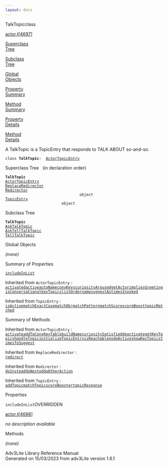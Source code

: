 ```yaml
---
layout: docs
---
```

<span class="title">TalkTopic</span><span class="type">class</span>

[actor.t](../file/actor.t.html)\[[4697](../source/actor.t.html#4697)\]

[Superclass  
Tree](#_SuperClassTree_)

[Subclass  
Tree](#_SubClassTree_)

[Global  
Objects](#_ObjectSummary_)

[Property  
Summary](#_PropSummary_)

[Method  
Summary](#_MethodSummary_)

[Property  
Details](#_Properties_)

[Method  
Details](#_Methods_)

<div class="fdesc">

A TalkTopic is a TopicEntry that responds to TALK ABOUT so-and-so.

`class `**`TalkTopic`**` :   `[`ActorTopicEntry`](../object/ActorTopicEntry.html)

</div>

<span id="_SuperClassTree_"></span>

<div class="mjhd">

<span class="hdln">Superclass Tree</span>   (in declaration order)

</div>

**`TalkTopic`**  
[`ActorTopicEntry`](../object/ActorTopicEntry.html)  
[`ReplaceRedirector`](../object/ReplaceRedirector.html)  
[`Redirector`](../object/Redirector.html)  
`                                 object`  
[`TopicEntry`](../object/TopicEntry.html)  
`                         object`  
<span id="_SubClassTree_"></span>

<div class="mjhd">

<span class="hdln">Subclass Tree</span>  

</div>

**`TalkTopic`**  
[`AskTalkTopic`](../object/AskTalkTopic.html)  
[`AskTellTalkTopic`](../object/AskTellTalkTopic.html)  
[`TellTalkTopic`](../object/TellTalkTopic.html)  
<span id="_ObjectSummary_"></span>

<div class="mjhd">

<span class="hdln">Global Objects</span>  

</div>

*(none)* <span id="_PropSummary_"></span>

<div class="mjhd">

<span class="hdln">Summary of Properties</span>  

</div>

[`includeInList`](#includeInList)

Inherited from `ActorTopicEntry` :  
[`activated`](../object/ActorTopicEntry.html#activated)[`active`](../object/ActorTopicEntry.html#active)[`autoName`](../object/ActorTopicEntry.html#autoName)[`convKeys`](../object/ActorTopicEntry.html#convKeys)[`curiosityAroused`](../object/ActorTopicEntry.html#curiosityAroused)[`getActor`](../object/ActorTopicEntry.html#getActor)[`impliesGreeting`](../object/ActorTopicEntry.html#impliesGreeting)[`isConversational`](../object/ActorTopicEntry.html#isConversational)[`keyTopics`](../object/ActorTopicEntry.html#keyTopics)[`listOrder`](../object/ActorTopicEntry.html#listOrder)[`name`](../object/ActorTopicEntry.html#name)[`suggestAs`](../object/ActorTopicEntry.html#suggestAs)[`timesInvoked`](../object/ActorTopicEntry.html#timesInvoked)





Inherited from `TopicEntry` :  
[`isActive`](../object/TopicEntry.html#isActive)[`matchExactCase`](../object/TopicEntry.html#matchExactCase)[`matchObj`](../object/TopicEntry.html#matchObj)[`matchPattern`](../object/TopicEntry.html#matchPattern)[`matchScore`](../object/TopicEntry.html#matchScore)[`scoreBoost`](../object/TopicEntry.html#scoreBoost)[`topicMatched`](../object/TopicEntry.html#topicMatched)

<span id="_MethodSummary_"></span>

<div class="mjhd">

<span class="hdln">Summary of Methods</span>  

</div>



Inherited from `ActorTopicEntry` :  
[`activate`](../object/ActorTopicEntry.html#activate)[`addToConvKeyTable`](../object/ActorTopicEntry.html#addToConvKeyTable)[`buildName`](../object/ActorTopicEntry.html#buildName)[`curiositySatisfied`](../object/ActorTopicEntry.html#curiositySatisfied)[`deactivate`](../object/ActorTopicEntry.html#deactivate)[`getKeyTopics`](../object/ActorTopicEntry.html#getKeyTopics)[`handleTopic`](../object/ActorTopicEntry.html#handleTopic)[`initializeTopicEntry`](../object/ActorTopicEntry.html#initializeTopicEntry)[`isReachable`](../object/ActorTopicEntry.html#isReachable)[`nodeActive`](../object/ActorTopicEntry.html#nodeActive)[`showKeyTopics`](../object/ActorTopicEntry.html#showKeyTopics)[`timesToSuggest`](../object/ActorTopicEntry.html#timesToSuggest)

Inherited from `ReplaceRedirector` :  
[`redirect`](../object/ReplaceRedirector.html#redirect)

Inherited from `Redirector` :  
[`doInstead`](../object/Redirector.html#doInstead)[`doNested`](../object/Redirector.html#doNested)[`doOtherAction`](../object/Redirector.html#doOtherAction)

Inherited from `TopicEntry` :  
[`addTopic`](../object/TopicEntry.html#addTopic)[`matchTopic`](../object/TopicEntry.html#matchTopic)[`scoreBooster`](../object/TopicEntry.html#scoreBooster)[`topicResponse`](../object/TopicEntry.html#topicResponse)

<span id="_Properties_"></span>

<div class="mjhd">

<span class="hdln">Properties</span>  

</div>

<span id="includeInList"></span>

`includeInList`<span class="rem">OVERRIDDEN</span>

[actor.t](../file/actor.t.html)\[[4698](../source/actor.t.html#4698)\]

<div class="desc">

*no description available*

</div>

<span id="_Methods_"></span>

<div class="mjhd">

<span class="hdln">Methods</span>  

</div>

*(none)*

<div class="ftr">

Adv3Lite Library Reference Manual  
Generated on 15/03/2023 from adv3Lite version 1.6.1

</div>
